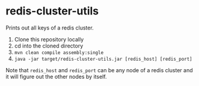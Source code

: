 # redis-cluster-utils

Prints out all keys of a redis cluster.

1. Clone this repository locally
2. cd into the cloned directory
3. `mvn clean compile assembly:single`
4. `java -jar target/redis-cluster-utils.jar [redis_host] [redis_port]`

Note that `redis_host` and `redis_port` can be any node of a redis cluster and it will figure out the other nodes by itself.
